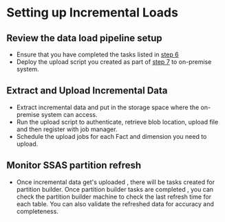 # Setting up Incremental Loads

## Review the data load pipeline setup

* Ensure that you have completed the tasks listed in [step 6](./6-Prepare%20the%20infrastructure%20for%20your%20Data.md)
* Deploy the upload script you created as part of [step 7](./7-Configure%20Data%20Ingestion.md) to on-premise system.

## Extract and Upload Incremental Data
* Extract incremental data and put in the storage space where the on-premise system can access.
* Run the upload script to authenticate, retrieve blob location, upload file and then register with job manager. 
* Schedule the upload jobs for each Fact and dimension you need to upload.

## Monitor SSAS partition refresh
* Once incremental data get's uploaded , there will be tasks created for partition builder. Once partition builder tasks are completed , you can check the partition builder machine to check the last refresh time for each table. You can also validate the refreshed data for accuracy and completeness.
